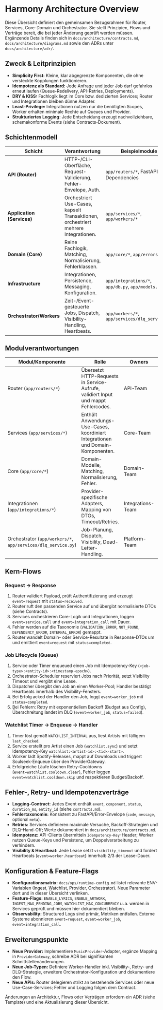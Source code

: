 # Harmony Architecture Overview

Diese Übersicht definiert den gemeinsamen Bezugsrahmen für Router, Services, Core-Domain und Orchestrator. Sie stellt Prinzipien, Flows und Verträge bereit, die bei jeder Änderung geprüft werden müssen. Ergänzende Details finden sich in `docs/architecture/contracts.md`, `docs/architecture/diagrams.md` sowie den ADRs unter `docs/architecture/adr/`.

## Zweck & Leitprinzipien
- **Simplicity First:** Kleine, klar abgegrenzte Komponenten, die ohne versteckte Kopplungen funktionieren.
- **Idempotenz als Standard:** Jede Anfrage und jeder Job darf gefahrlos erneut laufen (Queue-Redelivery, API-Retries, Deployments).
- **DRY & KISS:** Fachlogik liegt im Core bzw. dedizierten Services; Router und Integrationen bleiben dünne Adapter.
- **Least-Privilege:** Integrationen nutzen nur die benötigten Scopes, Worker erhalten minimale Rechte auf Queues und Provider.
- **Strukturiertes Logging:** Jede Entscheidung erzeugt nachvollziehbare, schemakonforme Events (siehe Contracts-Dokument).

## Schichtenmodell

| Schicht | Verantwortung | Beispielmodule | Anti-Patterns |
| --- | --- | --- | --- |
| **API (Router)** | HTTP-/CLI-Oberfläche, Request-Validierung, Fehler-Envelope, Auth. | `app/routers/*`, FastAPI Dependencies | Business-Logik, Direktzugriff auf Datenbank oder Provider |
| **Application (Services)** | Orchestriert Use-Cases, kapselt Transaktionen, orchestriert mehrere Integrationen. | `app/services/*`, `app/workers/*` | Zustandsbehaftete globale Variablen, direkte Response-Objekte |
| **Domain (Core)** | Reine Fachlogik, Matching, Normalisierung, Fehlerklassen. | `app/core/*`, `app/errors.py` | Provider-spezifische DTOs, Side-Effects |
| **Infrastructure** | Integrationen, Persistence, Messaging, Konfiguration. | `app/integrations/*`, `app/db.py`, `app/models.py` | Domain-Logik in Adapter verschieben |
| **Orchestrator/Workers** | Zeit-/Event-gesteuerte Jobs, Dispatch, Visibility-Handling, Heartbeats. | `app/workers/*`, `app/services/dlq_service.py` | API-Calls ohne Idempotenz, ungeplante Retries |

## Modulverantwortungen

| Modul/Komponente | Rolle | Owners | Qualitätskriterien |
| --- | --- | --- | --- |
| Router (`app/routers/*`) | Übersetzt HTTP-Requests in Service-Aufrufe, validiert Input und mappt Fehlercodes. | API-Team | FastAPI-Schemata gepflegt, kein Datenbankzugriff, Logging `event=request`. |
| Services (`app/services/*`) | Enthält Anwendungs-Use-Cases, koordiniert Integrationen und Domain-Komponenten. | Core-Team | Idempotente Methoden, Transaktionsgrenzen dokumentiert, Retry-fähig. |
| Core (`app/core/*`) | Domain-Modelle, Matching, Normalisierung, Fehler. | Domain-Team | Reine Funktionen, deterministische Tests, keine Provider-Aufrufe. |
| Integrationen (`app/integrations/*`) | Provider-spezifische Adapters, Mapping von DTOs, Timeout/Retries. | Integrations-Team | Logging `event=integration_call`, Fehler auf Taxonomie gemappt. |
| Orchestrator (`app/workers/*`, `app/services/dlq_service.py`) | Job-Planung, Dispatch, Visibility, Dead-Letter-Handling. | Platform-Team | Lease-Verträge eingehalten, Heartbeat-Events, DLQ gepflegt. |

## Kern-Flows

### Request → Response
1. Router validiert Payload, prüft Authentifizierung und erzeugt `event=request` mit `status=received`.
2. Router ruft den passenden Service auf und übergibt normalisierte DTOs (siehe Contracts).
3. Services orchestrieren Core-Logik und Integrationen, loggen `event=service.call` und `event=integration_call` mit Dauer.
4. Fehler werden auf die Taxonomie (`VALIDATION_ERROR`, `NOT_FOUND`, `DEPENDENCY_ERROR`, `INTERNAL_ERROR`) gemappt.
5. Router wandelt Domain- oder Service-Resultate in Response-DTOs um und emittiert `event=request` mit `status=completed`.

### Job Lifecycle (Queue)
1. Service oder Timer enqueued einen Job mit Idempotency-Key (`<job-type>:<entity-id>:<timestamp-epoch>`).
2. Orchestrator-Scheduler reserviert Jobs nach Priorität, setzt Visibility Timeout und vergibt eine Lease.
3. Dispatcher übergibt den Job an einen Worker-Pool; Handler bestätigt Heartbeats innerhalb des Visibility-Fensters.
4. Bei Erfolg acked der Handler den Job, loggt `event=worker_job` mit `status=completed`.
5. Bei Fehlern: Retry mit exponentiellem Backoff (Budget aus Config), Überschreitung landet im DLQ (`event=worker_job`, `status=failed`).

### Watchlist Timer → Enqueue → Handler
1. Timer löst gemäß `WATCHLIST_INTERVAL` aus, liest Artists mit fälligem `last_checked`.
2. Service erstellt pro Artist einen Job (`watchlist.sync`) und setzt Idempotency-Key `watchlist:<artist-id>:<tick-start>`.
3. Worker lädt Spotify-Releases, mappt auf Downloads und triggert Soulseek-Enqueue über den ProviderGateway.
4. Erfolgreiche Läufe löschen Retry-Cooldowns (`event=watchlist.cooldown.clear`), Fehler loggen `event=watchlist.cooldown.skip` und respektieren Budget/Backoff.

## Fehler-, Retry- und Idempotenzverträge
- **Logging-Contract:** Jedes Event enthält `event`, `component`, `status`, `duration_ms`, `entity_id` (siehe `contracts.md`).
- **Fehlertaxonomie:** Konsistent zu FastAPI/Error-Envelope (`code`, `message`, optional `meta`).
- **Retries:** Services definieren maximale Versuche, Backoff-Strategien und DLQ-Hand-Off; Werte dokumentiert in `docs/architecture/contracts.md`.
- **Idempotenz:** API-Clients übermitteln `Idempotency-Key`-Header; Worker nutzen Queue-Keys und Persistenz, um Doppelverarbeitung zu verhindern.
- **Visibility & Heartbeat:** Jede Lease setzt `visibility_timeout` und fordert Heartbeats (`event=worker.heartbeat`) innerhalb 2/3 der Lease-Dauer.

## Konfiguration & Feature-Flags
- **Konfigurationsmatrix:** `docs/ops/runtime-config.md` listet relevante ENV-Variablen (Ingest, Watchlist, Provider, Orchestrator). Neue Parameter dort und in dieser Übersicht verlinken.
- **Feature-Flags:** `ENABLE_LYRICS`, `ENABLE_ARTWORK`, `INGEST_MAX_PENDING_JOBS`, `WATCHLIST_MAX_CONCURRENCY` u. a. werden in Services geprüft und müssen hier dokumentiert bleiben.
- **Observability:** Structured Logs sind primär, Metriken entfallen. Externe Systeme abonnieren `event=request`, `event=worker_job`, `event=integration_call`.

## Erweiterungspunkte
- **Neue Provider:** Implementiere `MusicProvider`-Adapter, ergänze Mapping in `ProviderGateway`, schreibe ADR bei signifikanten Schnittstellenänderungen.
- **Neue Job-Typen:** Definiere Worker-Handler inkl. Visibility-, Retry- und DLQ-Strategie, erweitere Orchestrator-Konfiguration und dokumentiere den Flow.
- **Neue APIs:** Router delegieren strikt an bestehende Services oder neue Use-Case-Services; Fehler und Logging folgen dem Contract.

Änderungen an Architektur, Flows oder Verträgen erfordern ein ADR (siehe Template) und eine Aktualisierung dieser Übersicht.
